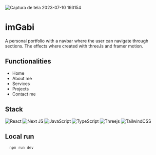 
![Captura de tela 2023-07-10 193154](https://github.com/gabislera/imGabi/assets/112272723/99986925-e066-41fc-998c-0a3d199577f1)

# imGabi

A personal portfolio with a navbar where the user can navigate through sections. The effects where created with threeJs and framer motion.


## Functionalities

- Home
- About me
- Services
- Projects
- Contact me


## Stack

![React](https://img.shields.io/badge/react-%2320232a.svg?style=for-the-badge&logo=react&logoColor=%2361DAFB)
![Next JS](https://img.shields.io/badge/Next-black?style=for-the-badge&logo=next.js&logoColor=white)
![JavaScript](https://img.shields.io/badge/javascript-%23323330.svg?style=for-the-badge&logo=javascript&logoColor=%23F7DF1E)
![TypeScript](https://img.shields.io/badge/typescript-%23007ACC.svg?style=for-the-badge&logo=typescript&logoColor=white)
![Threejs](https://img.shields.io/badge/threejs-black?style=for-the-badge&logo=three.js&logoColor=white)
![TailwindCSS](https://img.shields.io/badge/tailwindcss-%2338B2AC.svg?style=for-the-badge&logo=tailwind-css&logoColor=white)


## Local run

```bash
  npm run dev
```


